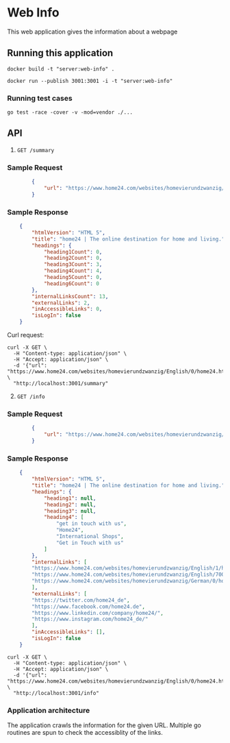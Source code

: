 # Web Info
This web application gives the information about a webpage

## Running this application
```
docker build -t "server:web-info" .

docker run --publish 3001:3001 -i -t "server:web-info"
```

### Running test cases

```
go test -race -cover -v -mod=vendor ./...   
```

## API
1. `GET /summary`

### Sample Request 
```json 
		{
			"url": "https://www.home24.com/websites/homevierundzwanzig/English/0/home24.html"
		}
```

### Sample Response
```json
	{
	    "htmlVersion": "HTML 5",
	    "title": "home24 | The online destination for home and living.",
	    "headings": {
	        "heading1Count": 0,
	        "heading2Count": 0,
	        "heading3Count": 3,
	        "heading4Count": 4,
	        "heading5Count": 0,
	        "heading6Count": 0
	    },
	    "internalLinksCount": 13,
	    "externalLinks": 2,
        "inAccessibleLinks": 0,
        "isLogIn": false
    }
```

Curl request:
```
curl -X GET \
  -H "Content-type: application/json" \
  -H "Accept: application/json" \
  -d '{"url": "https://www.home24.com/websites/homevierundzwanzig/English/0/home24.html"}' \
  "http://localhost:3001/summary"
```

2. `GET /info`

### Sample Request 
```json 
		{
			"url": "https://www.home24.com/websites/homevierundzwanzig/English/0/home24.html"
		}
```

### Sample Response
```json
	{
	    "htmlVersion": "HTML 5",
	    "title": "home24 | The online destination for home and living.",
	    "headings": {
	        "heading1": null,
	        "heading2": null,
	        "heading3": null,
	        "heading4": [
	            "get in touch with us",
	            "Home24",
	            "International Shops",
	            "Get in Touch with us"
	        ]
	    },
	    "internalLinks": [
	    "https://www.home24.com/websites/homevierundzwanzig/English/1/homepage.html",
        "https://www.home24.com/websites/homevierundzwanzig/English/7000/contact.html",
        "https://www.home24.com/websites/homevierundzwanzig/German/0/home24.html"
    	],
	    "externalLinks": [
		"https://twitter.com/home24_de",
		"https://www.facebook.com/home24.de",
		"https://www.linkedin.com/company/home24/",
		"https://www.instagram.com/home24_de/"
        ],
        "inAccessibleLinks": [],
        "isLogIn": false
    }
```

```
curl -X GET \
  -H "Content-type: application/json" \
  -H "Accept: application/json" \
  -d '{"url": "https://www.home24.com/websites/homevierundzwanzig/English/0/home24.html"}' \
  "http://localhost:3001/info"

````

### Application architecture

The application crawls the information for the given URL. Multiple go routines are spun to check the accessiblity of the links.
